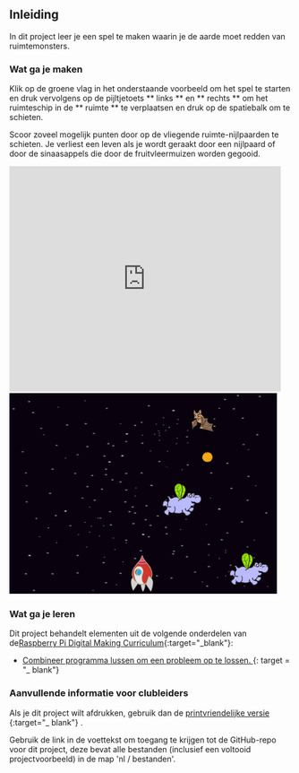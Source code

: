 ## Inleiding

In dit project leer je een spel te maken waarin je de aarde moet redden van ruimtemonsters.

### Wat ga je maken

Klik op de groene vlag in het onderstaande voorbeeld om het spel te starten en druk vervolgens op de pijltjetoets ** links ** en ** rechts ** om het ruimteschip in de ** ruimte ** te verplaatsen en druk op de spatiebalk om te schieten.

Scoor zoveel mogelijk punten door op de vliegende ruimte-nijlpaarden te schieten. Je verliest een leven als je wordt geraakt door een nijlpaard of door de sinaasappels die door de fruitvleermuizen worden gegooid.

<div class="scratch-preview">
  <iframe allowtransparency="true" width="485" height="402" src="https://scratch.mit.edu/projects/embed/46018140/?autostart=false" frameborder="0"></iframe>
  <img src="images/invaders-final.png">
</div>

### Wat ga je leren

Dit project behandelt elementen uit de volgende onderdelen van de[Raspberry Pi Digital Making Curriculum](http://rpf.io/curriculum){:target="_blank"}:

+ [ Combineer programma lussen om een probleem op te lossen. ](https://www.raspberrypi.org/curriculum/programming/creator) {: target = "_ blank"}

### Aanvullende informatie voor clubleiders

Als je dit project wilt afdrukken, gebruik dan de [ printvriendelijke versie ](https://projects.raspberrypi.org/en/projects/clone-wars/print) {:target="_ blank"} .

Gebruik de link in de voettekst om toegang te krijgen tot de GitHub-repo voor dit project, deze bevat alle bestanden (inclusief een voltooid projectvoorbeeld) in de map 'nl / bestanden'.
